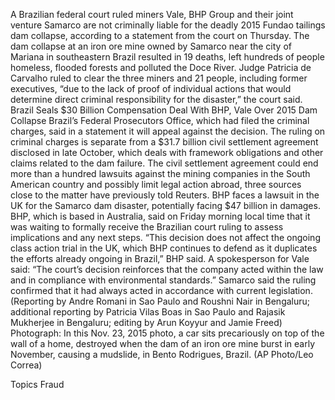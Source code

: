 A Brazilian federal court ruled miners Vale, BHP Group and their joint venture Samarco are not criminally liable for the deadly 2015 Fundao tailings dam collapse, according to a statement from the court on Thursday.
The dam collapse at an iron ore mine owned by Samarco near the city of Mariana in southeastern Brazil resulted in 19 deaths, left hundreds of people homeless, flooded forests and polluted the Doce River.
Judge Patricia de Carvalho ruled to clear the three miners and 21 people, including former executives, “due to the lack of proof of individual actions that would determine direct criminal responsibility for the disaster,” the court said.
Brazil Seals $30 Billion Compensation Deal With BHP, Vale Over 2015 Dam Collapse
Brazil’s Federal Prosecutors Office, which had filed the criminal charges, said in a statement it will appeal against the decision.
The ruling on criminal charges is separate from a $31.7 billion civil settlement agreement disclosed in late October, which deals with framework obligations and other claims related to the dam failure.
The civil settlement agreement could end more than a hundred lawsuits against the mining companies in the South American country and possibly limit legal action abroad, three sources close to the matter have previously told Reuters.
BHP faces a lawsuit in the UK for the Samarco dam disaster, potentially facing $47 billion in damages.
BHP, which is based in Australia, said on Friday morning local time that it was waiting to formally receive the Brazilian court ruling to assess implications and any next steps.
“This decision does not affect the ongoing class action trial in the UK, which BHP continues to defend as it duplicates the efforts already ongoing in Brazil,” BHP said.
A spokesperson for Vale said: “The court’s decision reinforces that the company acted within the law and in compliance with environmental standards.”
Samarco said the ruling confirmed that it had always acted in accordance with current legislation.
(Reporting by Andre Romani in Sao Paulo and Roushni Nair in Bengaluru; additional reporting by Patricia Vilas Boas in Sao Paulo and Rajasik Mukherjee in Bengaluru; editing by Arun Koyyur and Jamie Freed)
Photograph: In this Nov. 23, 2015 photo, a car sits precariously on top of the wall of a home, destroyed when the dam of an iron ore mine burst in early November, causing a mudslide, in Bento Rodrigues, Brazil. (AP Photo/Leo Correa)

Topics
Fraud
